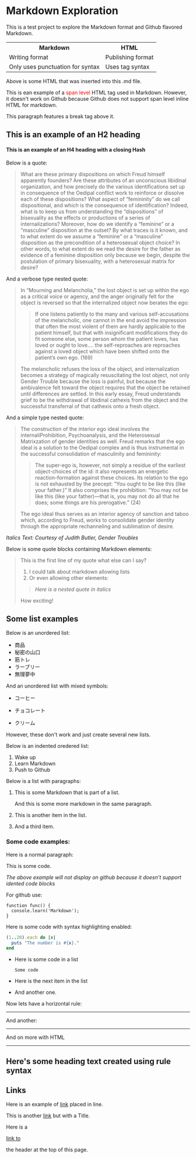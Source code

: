 # Markdown Exploration

This is a test project to explore the Markdown format and Github flavored Markdown.

<table>
  <tr>
    <th>Markdown</th>
    <th>HTML</th>
  </tr>
  <tr>
    <td>Writing format</td>
    <td>Publishing format</td>
  </tr>
  <tr>
    <td>Only uses punctuation for syntax</td>
    <td>Uses tag syntax</td>
  </tr>
</table>

Above is some HTML that was inserted into this .md file.

This is ean example of a <font color='red'>span level</font> HTML tag used in Markdown. However, it doesn't work on Github because Github does not support span level inline HTML for markdown.  

This paragraph features a break tag above it.

## This is an example of an H2 heading

#### This is an example of an H4 heading with a closing Hash #

Below is a quote:

> What are these primary dispositions on which Freud himself apparently founders? Are these attributes of an unconscious libidinal organization, and how precisely do the various identifications set up in consequence of the Oedipal conflict work to reinforce or dissolve each of these dispositions? What aspect of “femininity” do we call dispositional, and which is the consequence of identification? Indeed, what is to keep us from understanding the “dispositions” of bisexuality as the effects or productions of a series of internalizations? Moreover, how do we identify a “feminine” or a “masculine” disposition at the outset? By what traces is it known, and to what extent do we assume a “feminine” or a “masculine” disposition as the precondition of a heterosexual object choice? In other words, to what extent do we read the desire for the father as evidence of a feminine disposition only because we begin, despite the postulation of primary bisexuality, with a heterosexual matrix for desire?

And a verbose type nested quote:

> In “Mourning and Melancholia,” the lost object is set up within the ego as a critical voice
> or agency, and the anger originally felt for the object is reversed so that
> the internalized object now berates the ego:
>
> > If one listens patiently to the many and various self-accusations of the
> > melancholic, one cannot in the end avoid the impression that often
> > the most violent of them are hardly applicable to the patient himself,
> > but that with insignificant modifications they do fit someone else,
> > some person whom the patient loves, has loved or ought to love....
> > the self-reproaches are reproaches against a loved object which have
> > been shifted onto the patient’s own ego. (169)
>
> The melancholic refuses the loss of the object, and internalization
> becomes a strategy of magically resuscitating the lost object, not only
> Gender Trouble because the loss is painful, but because the ambivalence felt toward the
> object requires that the object be retained until differences are settled.
> In this early essay, Freud understands grief to be the withdrawal of
> libidinal cathexis from the object and the successful transferral of that
> cathexis onto a fresh object.

And a simple type nested quote:

> The construction of the interior ego ideal involves the internaliProhibition, Psychoanalysis, and the Heterosexual Matrixzation of gender identities as well. Freud remarks that the ego ideal is
a solution to the Oedipal complex and is thus instrumental in the
successful consolidation of masculinity and femininity:
>
> > The super-ego is, however, not simply a residue of the earliest
object-choices of the id: it also represents an energetic reaction-formation against these choices. Its relation to the ego is not exhausted
by the precept: “You ought to be like this (like your father.)” It also
comprises the prohibition: “You may not be like this (like your
father)—that is, you may not do all that he does; some things are his
prerogative.” (24)
>
> The ego ideal thus serves as an interior agency of sanction and
taboo which, according to Freud, works to consolidate gender identity
through the appropriate rechanneling and sublimation of desire.

*Italics Text: Courtesy of Judith Butler, Gender Troubles*

Below is some quote blocks containing Markdown elements:

> This is the first line of my quote what else can I say?
>
> 1. I could talk about markdown allowing lists
> 2. Or even allowing other elements:
>
> > *Here is a nested quote in italics*
>
> How exciting!

## Some list examples

Below is an unordered list:

* 商品
* 秘密の山口
* 筋トレ
* ラーブリー
* 無理夢中

And an unordered list with mixed symbols:

* コーヒー
+ チョコレート
- クリーム

However, these don't work and just create several new lists.

Below is an indented oredered list:

  1. Wake up
  2. Learn Markdown
  3. Push to Github


Below is a list with paragraphs:

1. This is some Markdown that is part of a list.

    And this is some more markdown in the same paragraph.
2. This is another item in the list.
3. And a third item.


### Some code examples:

Here is a normal paragraph:

  This is some code.
  
*The above example will not display on github because it doesn't support idented code blocks*


For github use:

```
function func() {
  console.learn('Markdown');
}
```

Here is some code with syntax highlighting enabled:

```ruby
(1..20).each do |x|
  puts "The number is #{x}."
end
```

* Here is some code in a list

    ```
    Some code
    ```
* Here is the next item in the list
* And another one.

Now lets have a horizontal rule:

---

And another:
***

And on more with HTML
<hr />

Here's some heading text created using rule syntax
---

## Links

Here is an example of [link](https://www.w3schools.com/tags/att_a_href.asp) placed in line.

This is another [link](https://www.pcmag.com/encyclopedia/term/href "PC Mag") but with a Title.

Here is a 

[link to](#markdown-exploration) 

the header at the top of this page.
